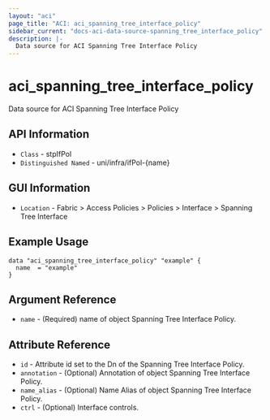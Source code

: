 ```yaml
---
layout: "aci"
page_title: "ACI: aci_spanning_tree_interface_policy"
sidebar_current: "docs-aci-data-source-spanning_tree_interface_policy"
description: |-
  Data source for ACI Spanning Tree Interface Policy
---
```


# aci_spanning_tree_interface_policy

Data source for ACI Spanning Tree Interface Policy

## API Information

- `Class` - stpIfPol
- `Distinguished Named` - uni/infra/ifPol-{name}

## GUI Information

- `Location` - Fabric > Access Policies > Policies > Interface > Spanning Tree Interface

## Example Usage

```hcl
data "aci_spanning_tree_interface_policy" "example" {
  name  = "example"
}
```

## Argument Reference

- `name` - (Required) name of object Spanning Tree Interface Policy.

## Attribute Reference

- `id` - Attribute id set to the Dn of the Spanning Tree Interface Policy.
- `annotation` - (Optional) Annotation of object Spanning Tree Interface Policy.
- `name_alias` - (Optional) Name Alias of object Spanning Tree Interface Policy.
- `ctrl` - (Optional) Interface controls.
